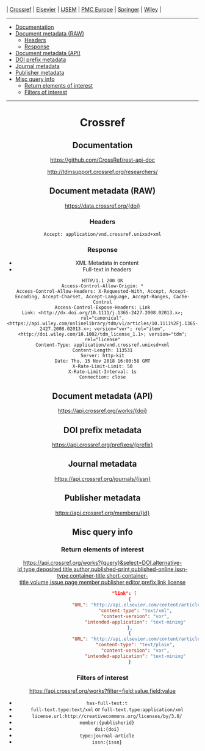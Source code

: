 | [Crossref](CrossRef.md)
| [Elsevier](Elsevier.md)
| [IJSEM](IJSEM.md)
| [PMC Europe](EPMC.md)
| [Springer](Springer.md)
| [Wiley](Wiley.md)
|

---

* [Documentation](#documentation)
* [Document metadata (RAW)](#document-metadata-raw)
  * [Headers](#headers)
  * [Response](#response)
* [Document metadata (API)](#document-metadata-api)
* [DOI prefix metadata](#doi-prefix-metadata)
* [Journal metadata](#journal-metadata)
* [Publisher metadata](#publisher-metadata)
* [Misc query info](#misc-query-info)
  * [Return elements of interest](#return-elements-of-interest)
  * [Filters of interest](#filters-of-interest)

---

<header/>

# Crossref

## Documentation

https://github.com/CrossRef/rest-api-doc

http://tdmsupport.crossref.org/researchers/

## Document metadata (RAW)

https://data.crossref.org/{doi}

### Headers

`Accept: application/vnd.crossref.unixsd+xml`

### Response


* XML Metadata in content
* Full-text in headers

```
HTTP/1.1 200 OK
Access-Control-Allow-Origin: *
Access-Control-Allow-Headers: X-Requested-With, Accept, Accept-Encoding, Accept-Charset, Accept-Language, Accept-Ranges, Cache-Control
Access-Control-Expose-Headers: Link
Link: <http://dx.doi.org/10.1111/j.1365-2427.2008.02013.x>; rel="canonical", <https://api.wiley.com/onlinelibrary/tdm/v1/articles/10.1111%2Fj.1365-2427.2008.02013.x>; version="vor"; rel="item", <http://doi.wiley.com/10.1002/tdm_license_1.1>; version="tdm"; rel="license"
Content-Type: application/vnd.crossref.unixsd+xml
Content-Length: 113531
Server: http-kit
Date: Thu, 15 Nov 2018 16:00:58 GMT
X-Rate-Limit-Limit: 50
X-Rate-Limit-Interval: 1s
Connection: close
```

## Document metadata (API)

https://api.crossref.org/works/{doi}

## DOI prefix metadata

https://api.crossref.org/prefixes/{prefix}

## Journal metadata

https://api.crossref.org/journals/{issn}

## Publisher metadata

https://api.crossref.org/members/{id}

## Misc query info

### Return elements of interest

https://api.crossref.org/works?{query}&select=DOI,alternative-id,type,deposited,title,author,published-print,published-online,issn-type,container-title,short-container-title,volume,issue,page,member,publisher,editor,prefix,link,license

```json
                "link": [
                    {
                        "URL": "http://api.elsevier.com/content/article/PII:S1726490109704435?httpAccept=text/xml",
                        "content-type": "text/xml",
                        "content-version": "vor",
                        "intended-application": "text-mining"
                    },
                    {
                        "URL": "http://api.elsevier.com/content/article/PII:S1726490109704435?httpAccept=text/plain",
                        "content-type": "text/plain",
                        "content-version": "vor",
                        "intended-application": "text-mining"
                    }
```

### Filters of interest

https://api.crossref.org/works?filter=field:value,field:value

* `has-full-text:t`
* `full-text.type:text/xml` or `full-text.type:application/xml`
* `license.url:http://creativecommons.org/licenses/by/3.0/`
* `member:{publisherid}`
* `doi:{doi}`
* `type:journal-article`
* `issn:{issn}`
